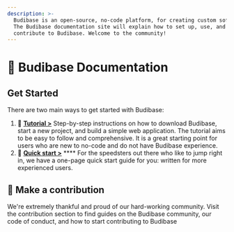 ```yaml
---
description: >-
  Budibase is an open-source, no-code platform, for creating custom software.
  The Budibase documentation site will explain how to set up, use, and
  contribute to Budibase. Welcome to the community!
---
```


# 👋 Budibase Documentation

## Get Started

There are two main ways to get started with Budibase:

1. 📘 [**Tutorial &gt;**](tutorial/1.-download.md)  Step-by-step instructions on how to download Budibase, start a new project, and build a simple web application. The tutorial aims to be easy to follow and comprehensive. It is a great starting point for users who are new to no-code and do not have Budibase experience. 
2. 🌠 [**Quick start &gt;**](quick-start/quick-start.md) ****  For the speedsters out there who like to jump right in, we have a one-page quick start guide for you: written for more experienced users.

## 👐 Make a contribution

We're extremely thankful and proud of our hard-working community. Visit the contribution section to find guides on the Budibase community, our code of conduct, and how to start contributing to Budibase


